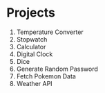# Projects

1. Temperature Converter
2. Stopwatch
3. Calculator
4. Digital Clock
5. Dice
6. Generate Random Password
7. Fetch Pokemon Data
8. Weather API